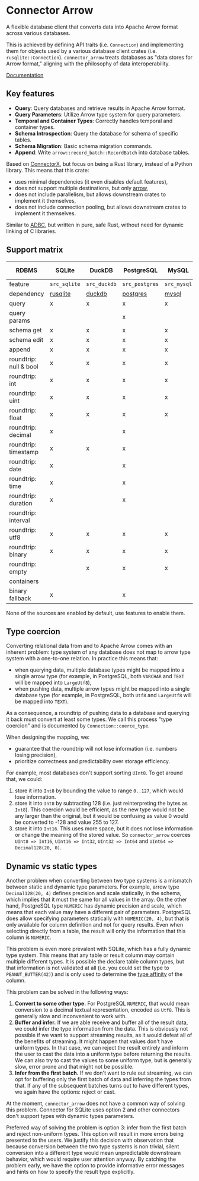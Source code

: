 # Connector Arrow

A flexible database client that converts data into Apache Arrow format across various databases.

This is achieved by defining API traits (i.e. `Connection`) and implementing them for objects used
by a various database client crates (i.e. `rusqlite::Connection`). `connector_arrow` treats
databases as "data stores for Arrow format," aligning with the philosophy of data interoperability.

[Documentation](https://docs.rs/connector_arrow)

## Key features

- **Query**: Query databases and retrieve results in Apache Arrow format.
- **Query Parameters**: Utilize Arrow type system for query parameters.
- **Temporal and Container Types**: Correctly handles temporal and container types.
- **Schema Introspection**: Query the database for schema of specific tables.
- **Schema Migration**: Basic schema migration commands.
- **Append**: Write `arrow::record_batch::RecordBatch` into database tables.

Based on [ConnectorX](https://github.com/sfu-db/connector-x), but focus on being a Rust library,
instead of a Python library. This means that this crate:

- uses minimal dependencies (it even disables default features),
- does not support multiple destinations, but only [arrow](https://crates.io/crates/arrow),
- does not include parallelism, but allows downstream crates to implement it themselves,
- does not include connection pooling, but allows downstream crates to implement it themselves.

Similar to [ADBC](https://arrow.apache.org/docs/format/ADBC.html), but written in pure, safe Rust,
without need for dynamic linking of C libraries.

## Support matrix

| RDBMS                  | SQLite                                        | DuckDB                                    | PostgreSQL                                    | MySQL                                   | Microsoft SQL Server                          |
|------------------------|-----------------------------------------------|-------------------------------------------|-----------------------------------------------|-----------------------------------------|-----------------------------------------------|
| feature                | `src_sqlite`                                  | `src_duckdb`                              | `src_postgres`                                | `src_mysql`                             | `src_tiberius`                                |
| dependency             | [rusqlite](https://crates.io/crates/rusqlite) | [duckdb](https://crates.io/crates/duckdb) | [postgres](https://crates.io/crates/postgres) | [mysql](https://crates.io/crates/mysql) | [tiberius](https://crates.io/crates/tiberius) |
| query                  | x                                             | x                                         | x                                             | x                                       | x                                             |
| query params           |                                               |                                           | x                                             |                                         |                                               |
| schema get             | x                                             | x                                         | x                                             | x                                       | x                                             |
| schema edit            | x                                             | x                                         | x                                             | x                                       | x                                             |
| append                 | x                                             | x                                         | x                                             | x                                       | x                                             |
| roundtrip: null & bool | x                                             | x                                         | x                                             | x                                       | x                                             |
| roundtrip: int         | x                                             | x                                         | x                                             | x                                       | x                                             |
| roundtrip: uint        | x                                             | x                                         | x                                             | x                                       | x                                             |
| roundtrip: float       | x                                             | x                                         | x                                             | x                                       | x                                             |
| roundtrip: decimal     | x                                             |                                           | x                                             |                                         |                                               |
| roundtrip: timestamp   | x                                             | x                                         | x                                             |                                         |                                               |
| roundtrip: date        | x                                             |                                           | x                                             |                                         |                                               |
| roundtrip: time        | x                                             |                                           | x                                             |                                         |                                               |
| roundtrip: duration    | x                                             |                                           | x                                             |                                         |                                               |
| roundtrip: interval    |                                               |                                           |                                               |                                         |                                               |
| roundtrip: utf8        | x                                             | x                                         | x                                             | x                                       | x                                             |
| roundtrip: binary      | x                                             | x                                         | x                                             | x                                       |                                               |
| roundtrip: empty       |                                               | x                                         | x                                             | x                                       | x                                             |
| containers             |                                               |                                           |                                               |                                         |                                               |
| binary fallback        | x                                             |                                           | x                                             |                                         |                                               |

None of the sources are enabled by default, use features to enable them.

## Type coercion

Converting relational data from and to Apache Arrow comes with an inherent problem: type system of
any database does not map to arrow type system with a one-to-one relation. In practice this means
that:

- when querying data, multiple database types might be mapped into a single arrow type (for example,
  in PostgreSQL, both `VARCHAR` and `TEXT` will be mapped into `LargeUtf8`),
- when pushing data, multiple arrow types might be mapped into a single database type (for example,
  in PostgreSQL, both `Utf8` and `LargeUtf8` will be mapped into `TEXT`).

As a consequence, a roundtrip of pushing data to a database and querying it back must convert at
least some types. We call this process "type coercion" and is documented by
`Connection::coerce_type`.

When designing the mapping, we:

- guarantee that the roundtrip will not lose information (i.e. numbers losing precision),
- prioritize correctness and predictability over storage efficiency.

For example, most databases don't support sorting `UInt8`. To get around that, we could:

1.  store it into `Int8` by bounding the value to range `0..127`, which would lose information.
2.  store it into `Int8` by subtracting 128 (i.e. just reinterpreting the bytes as `Int8`). This
    coercion would be efficient, as the new type would not be any larger than the original, but it
    would be confusing as value 0 would be converted to -128 and value 255 to 127.
3.  store it into `Int16`. This uses more space, but it does not lose information or change the
    meaning of the stored value. So `connector_arrow` coerces `UInt8 => Int16`, `UInt16 => Int32`,
    `UInt32 => Int64` and `UInt64 => Decimal128(20, 0)`.

## Dynamic vs static types

Another problem when converting between two type systems is a mismatch between static and dynamic
type parameters. For example, arrow type `Decimal128(20, 4)` defines precision and scale statically,
in the schema, which implies that it must the same for all values in the array. On the other hand,
PostgreSQL type `NUMERIC` has dynamic precision and scale, which means that each value may have a
different pair of parameters. PostgreSQL does allow specifying parameters statically with
`NUMERIC(20, 4)`, but that is only available for column definition and not for query results. Even
when selecting directly from a table, the result will only the information that this column is
`NUMERIC`.

This problem is even more prevalent with SQLite, which has a fully dynamic type system. This means
that any table or result column may contain multiple different types. It is possible the declare
table column types, but that information is not validated at all (i.e. you could set the type to
`PEANUT_BUTTER(42)`) and is only used to determine the [type
affinity](https://www.sqlite.org/datatype3.html#type_affinity) of the column.

This problem can be solved in the following ways:

1.  **Convert to some other type.** For PostgreSQL `NUMERIC`, that would mean conversion to a
    decimal textual representation, encoded as `Utf8`. This is generally slow and inconvenient to
    work with.
2.  **Buffer and infer.** If we are able receive and buffer all of the result data, we could infer
    the type information from the data. This is obviously not possible if we want to support
    streaming results, as it would defeat all of the benefits of streaming. It might happen that
    values don't have uniform types. In that case, we can reject the result entirely and inform the
    user to cast the data into a uniform type before returning the results. We can also try to cast
    the values to some uniform type, but is generally slow, error prone and that might not be
    possible.
3.  **Infer from the first batch.** If we don't want to rule out streaming, we can opt for buffering
    only the first batch of data and inferring the types from that. If any of the subsequent batches
    turns out to have different types, we again have the options: reject or cast.

At the moment, `connector_arrow` does not have a common way of solving this problem. Connector for
SQLite uses option 2 and other connectors don't support types with dynamic types parameters.

Preferred way of solving the problem is option 3: infer from the first batch and reject non-uniform
types. This option will result in more errors being presented to the users. We justify this decision
with observation that because conversion between the two type systems is non trivial, silent
conversion into a different type would mean unpredictable downstream behavior, which would require
user attention anyway. By catching the problem early, we have the option to provide informative
error messages and hints on how to specify the result type explicitly.
